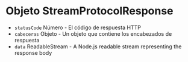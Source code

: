 # Objeto StreamProtocolResponse

* `statusCode` Número - El código de respuesta HTTP
* `cabeceras` Objeto - Un objeto que contiene los encabezados de respuesta
* `data` ReadableStream - A Node.js readable stream representing the response body